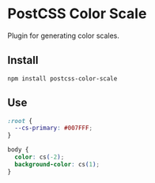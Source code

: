 PostCSS Color Scale
===================

Plugin for generating color scales.

Install
-------
`npm install postcss-color-scale`

Use
---

```css
:root {
  --cs-primary: #007FFF;
}

body {
  color: cs(-2);
  background-color: cs(1);
}
```

